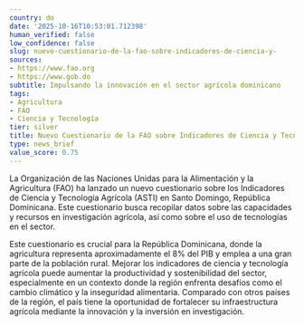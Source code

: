 ```yaml
---
country: do
date: '2025-10-16T10:53:01.712398'
human_verified: false
low_confidence: false
slug: nuevo-cuestionario-de-la-fao-sobre-indicadores-de-ciencia-y-
sources:
- https://www.fao.org
- https://www.gob.do
subtitle: Impulsando la innovación en el sector agrícola dominicano
tags:
- Agricultura
- FAO
- Ciencia y Tecnología
tier: silver
title: Nuevo Cuestionario de la FAO sobre Indicadores de Ciencia y Tecnología Agrícola
type: news_brief
value_score: 0.75
---
```


<p>La Organización de las Naciones Unidas para la Alimentación y la Agricultura (FAO) ha lanzado un nuevo cuestionario sobre los Indicadores de Ciencia y Tecnología Agrícola (ASTI) en Santo Domingo, República Dominicana. Este cuestionario busca recopilar datos sobre las capacidades y recursos en investigación agrícola, así como sobre el uso de tecnologías en el sector.</p><p>Este cuestionario es crucial para la República Dominicana, donde la agricultura representa aproximadamente el 8% del PIB y emplea a una gran parte de la población rural. Mejorar los indicadores de ciencia y tecnología agrícola puede aumentar la productividad y sostenibilidad del sector, especialmente en un contexto donde la región enfrenta desafíos como el cambio climático y la inseguridad alimentaria. Comparado con otros países de la región, el país tiene la oportunidad de fortalecer su infraestructura agrícola mediante la innovación y la inversión en investigación.</p>